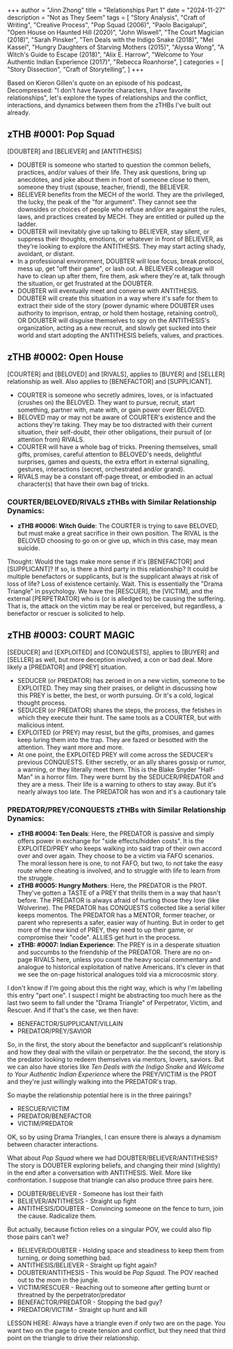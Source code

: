 +++
author = "Jinn Zhong"
title = "Relationships Part 1"
date = "2024-11-27"
description = "Not as They Seem"
tags = [
    "Story Analysis",
    "Craft of Writing",
    "Creative Process",
    "Pop Squad (2006)",
    "Paolo Bacigalupi",
    "Open House on Haunted Hill (2020)",
    "John Wiswell",
    "The Court Magician (2018)",
    "Sarah Pinsker",
    "Ten Deals with the Indigo Snake (2018)",
    "Mel Kassel",
    "Hungry Daughters of Starving Mothers (2015)",
    "Alyssa Wong",
    "A Witch's Guide to Escape (2018)",
    "Alix E. Harrow",
    "Welcome to Your Authentic Indian Experience (2017)",
    "Rebecca Roanhorse",
]
categories = [
    "Story Dissection",
    "Craft of Storytelling",
]
+++

Based on Kieron Gillen's quote on an episode of his podcast, Decompressed: "I don't have favorite characters, I have favorite relationships", let's explore the types of relationships and the conflict, interactions, and dynamics between them from the zTHBs I've built out already.
## zTHB #0001: Pop Squad
[DOUBTER] and [BELIEVER] and [ANTITHESIS]
* DOUBTER is someone who started to question the common beliefs, practices, and/or values of their life. They ask questions, bring up anecdotes, and joke about them in front of someone close to them, someone they trust (spouse, teacher, friend), the BELIEVER.
* BELIEVER benefits from the MECH of the world. They are the privileged, the lucky, the peak of the "for argument". They cannot see the downsides or choices of people who refuse and/or are against the rules, laws, and practices created by MECH. They are entitled or pulled up the ladder.
* DOUBTER will inevitably give up talking to BELIEVER, stay silent, or suppress their thoughts, emotions, or whatever in front of BELIEVER, as they're looking to explore the ANTITHESIS. They may start acting shady, avoidant, or distant.
* In a professional environment, DOUBTER will lose focus, break protocol, mess up, get "off their game", or lash out. A BELIEVER colleague will have to clean up after them, fire them, ask where they're at, talk through the situation, or get frustrated at the DOUBTER.
* DOUBTER will eventually meet and converse with ANTITHESIS. DOUBTER will create this situation in a way where it's safe for them to extract their side of the story (power dynamic where DOUBTER uses authority to imprison, entrap, or hold them hostage, retaining control), OR DOUBTER will disguise themselves to spy on the ANTITHESIS's organization, acting as a new recruit, and slowly get sucked into their world and start adopting the ANTITHESIS beliefs, values, and practices.
## zTHB #0002: Open House
[COURTER] and [BELOVED] and [RIVALS], applies to [BUYER] and [SELLER] relationship as well. Also applies to [BENEFACTOR] and [SUPPLICANT].
* COURTER is someone who secretly admires, loves, or is infactuated (crushes on) the BELOVED. They want to pursue, recruit, start something, partner with, mate with, or gain power over BELOVED.
* BELOVED may or may not be aware of COURTER's existence and the actions they're taking. They may be too distracted with their current situation, their self-doubt, their other obligations, their pursuit of (or attention from) RIVALS.
* COURTER will have a whole bag of tricks. Preening themselves, small gifts, promises, careful attention to BELOVED's needs, delightful surprises, games and quests, the extra effort in external signalling, gestures, interactions (secret, orchestrated and/or grand).
* RIVALS may be a constant off-page threat, or embodied in an actual character(s) that have their own bag of tricks.
### COURTER/BELOVED/RIVALS zTHBs with Similar Relationship Dynamics:
* **zTHB #0006: Witch Guide**: The COURTER is trying to save BELOVED, but must make a great sacrifice in their own position. The RIVAL is the BELOVED choosing to go on or give up, which in this case, may mean suicide.

Thought: Would the tags make more sense if it's [BENEFACTOR] and [SUPPLICANT]? If so, is there a third party in this relationship? It could be multiple benefactors or supplicants, but is the supplicant always at risk of loss of life? Loss of existence certainly. Wait. This is essentially the "Drama Triangle" in psychology. We have the [RESCUER], the [VICTIM], and the external [PERPETRATOR] who is (or is alledged to) be causing the suffering. That is, the attack on the victim may be real or perceived, but regardless, a benefactor or rescuer is solicited to help.
## zTHB #0003: COURT MAGIC
[SEDUCER] and [EXPLOITED] and [CONQUESTS], applies to [BUYER] and [SELLER] as well, but more deception involved, a con or bad deal. More likely a [PREDATOR] and [PREY] situation.
* SEDUCER (or PREDATOR) has zeroed in on a new victim, someone to be EXPLOITED. They may sing their praises, or delight in discussing how this PREY is better, the best, or worth pursuing. Or it's a cold, logical thought process.
* SEDUCER (or PREDATOR) shares the steps, the process, the fetishes in which they execute their hunt. The same tools as a COURTER, but with malicious intent.
* EXPLOITED (or PREY) may resist, but the gifts, promises, and games keep luring them into the trap. They are fazed or besotted with the attention. They want more and more.
* At one point, the EXPLOITED PREY will come across the SEDUCER's previous CONQUESTS. Either secretly, or an ally shares gossip or rumor, a warning, or they literally meet them. This is the Blake Snyder "Half-Man" in a horror film. They were burnt by the SEDUCER/PREDATOR and they are a mess. Their life is a warning to others to stay away. But it's nearly always too late. The PREDATOR has won and it's a cautionary tale
### PREDATOR/PREY/CONQUESTS zTHBs with Similar Relationship Dynamics:
* **zTHB #0004: Ten Deals**: Here, the PREDATOR is passive and simply offers power in exchange for "side effects/hidden costs". It is the EXPLOITED/PREY who keeps walking into said trap of their own accord over and over again. They choose to be a victim via FAFO scenarios. The moral lesson here is one, to not FAFO, but two, to not take the easy route where cheating is involved, and to struggle with life to learn from the struggle.
* **zTHB #0005: Hungry Mothers**: Here, the PREDATOR is the PROT. They've gotten a TASTE of a PREY that thrills them in a way that hasn't before. The PREDATOR is always afraid of hurting those they love (like Wolverine). The PREDATOR has CONQUESTS collected like a serial killer keeps momentos. The PREDATOR has a MENTOR, former teacher, or parent who represents a safer, easier way of hunting. But in order to get more of the new kind of PREY, they need to up their game, or compromise their "code". ALLIES get hurt in the process.
* **zTHB: #0007: Indian Experience**: The PREY is in a desperate situation and succumbs to the friendship of the PREDATOR. There are no on-page RIVALS here, unless you count the heavy social commentary and analogue to historical exploitation of native Americans. It's clever in that we see the on-page historical analogues told via a microcosmic story.

I don't know if I'm going about this the right way, which is why I'm labelling this entry "part one". I suspect I might be abstracting too much here as the last two seem to fall under the "Drama Triangle" of Perpetrator, Victim, and Rescuer. And if that's the case, we then have:

* BENEFACTOR/SUPPLICANT/VILLAIN
* PREDATOR/PREY/SAVIOR

So, in the first, the story about the benefactor and supplicant's relationship and how they deal with the villain or perpetrator. Ihe the second, the story is the predator looking to redeem themselves via mentors, lovers, saviors. But we can also have stories like _Ten Deals with the Indigo Snake_ and _Welcome to Your Authentic Indian Experience_ where the PREY/VICTIM is the PROT and they're just willingly walking into the PREDATOR's trap.

So maybe the relationship potential here is in the three pairings?
* RESCUER/VICTIM
* PREDATOR/BENEFACTOR
* VICTIM/PREDATOR

OK, so by using Drama Triangles, I can ensure there is always a dynamism between character interactions.

What about _Pop Squad_ where we had DOUBTER/BELIEVER/ANTITHESIS? The story is DOUBTER exploring beliefs, and changing their mind (slightly) in the end after a conversation with ANTITHESIS. Well. More like confrontation. I suppose that triangle can also produce three pairs here.
* DOUBTER/BELIEVER - Someone has lost their faith
* BELIEVER/ANTITHESIS - Straight up fight
* ANTITHESIS/DOUBTER - Convincing someone on the fence to turn, join the cause. Radicalize them.

But actually, because fiction relies on a singular POV, we could also flip those pairs can't we?
* BELIEVER/DOUBTER - Holding space and steadiness to keep them from turning, or doing something bad.
* ANTITHESIS/BELIEVER - Straight up fight again?
* DOUBTER/ANTITHESIS - This would be _Pop Squad_. The POV reached out to the mom in the jungle.
* VICTIM/RESCUER - Reaching out to someone after getting burnt or threatned by the perpetrator/predator
* BENEFACTOR/PREDATOR - Stopping the bad guy?
* PREDATOR/VICTIM - Straight up hunt and kill

LESSON HERE: Always have a triangle even if only two are on the page. You want two on the page to create tension and conflict, but they need that third point on the triangle to drive their relationship.
